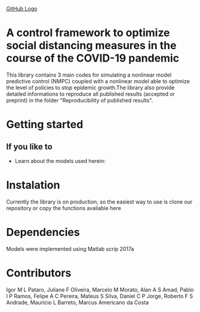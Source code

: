[GitHub Logo](/logo.png)

# A control framework to optimize social distancing measures in the course of the COVID-19 pandemic

This library contains 3 main codes for simulating a nonlinear model predictive control (NMPC) coupled with a nonlinear model able to optimize the level of policies to stop epidemic growth.The library also provide detailed informations to reproduce all published results (accepted or preprint) in the folder "Reproducibility of published results".

# Getting started

## If you like to

* Learn about the models used herein: <XXX>

# Instalation

Currently the library is on production, so the easiest way to use is clone our repository or copy the functions avaliable here

# Dependencies

Models were implemented using Matlab scrip 2017a

# Contributors

Igor M L Pataro, Juliane F Oliveira, Marcelo M Morato, Alan A S Amad, Pablo I P Ramos, Felipe A C Pereira, Mateus S Silva, Daniel C P Jorge, Roberto F S Andrade,  Maurício L Barreto,  Marcus Americano da Costa
